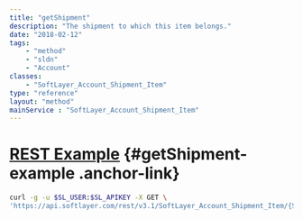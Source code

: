 ```yaml
---
title: "getShipment"
description: "The shipment to which this item belongs."
date: "2018-02-12"
tags:
    - "method"
    - "sldn"
    - "Account"
classes:
    - "SoftLayer_Account_Shipment_Item"
type: "reference"
layout: "method"
mainService : "SoftLayer_Account_Shipment_Item"
---
```


# [REST Example](#getShipment-example) <a href="/article/rest/"><i class="fas fa-question"></i></a> {#getShipment-example .anchor-link} 
```bash
curl -g -u $SL_USER:$SL_APIKEY -X GET \
'https://api.softlayer.com/rest/v3.1/SoftLayer_Account_Shipment_Item/{SoftLayer_Account_Shipment_ItemID}/getShipment'
```
